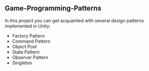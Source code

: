 Game-Programming-Patterns
-
In this project you can get acquainted with several design patterns implemented in Unity:
* Factory Pattern
* Command Pattern
* Object Pool
* State Pattern
* Observer Pattern
* Singleton
